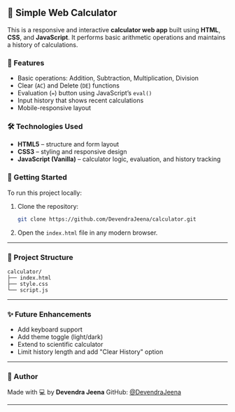 
## 🧮 Simple Web Calculator

This is a responsive and interactive **calculator web app** built using **HTML**, **CSS**, and **JavaScript**. It performs basic arithmetic operations and maintains a history of calculations.

### 🔧 Features

* Basic operations: Addition, Subtraction, Multiplication, Division
* Clear (`AC`) and Delete (`DE`) functions
* Evaluation (`=`) button using JavaScript’s `eval()`
* Input history that shows recent calculations
* Mobile-responsive layout

### 🛠 Technologies Used

* **HTML5** – structure and form layout
* **CSS3** – styling and responsive design
* **JavaScript (Vanilla)** – calculator logic, evaluation, and history tracking

### 🚀 Getting Started

To run this project locally:

1. Clone the repository:

   ```bash
   git clone https://github.com/DevendraJeena/calculator.git
   ```

2. Open the `index.html` file in any modern browser.

---

### 📁 Project Structure

```
calculator/
├── index.html
├── style.css
└── script.js
```

---

### ✨ Future Enhancements

* Add keyboard support
* Add theme toggle (light/dark)
* Extend to scientific calculator
* Limit history length and add "Clear History" option

---

### 🙌 Author

Made with 💻 by **Devendra Jeena**
GitHub: [@DevendraJeena](https://github.com/DevendraJeena)

---
